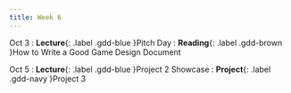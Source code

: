 ```yaml
---
title: Week 6
---
```


Oct 3
: **Lecture**{: .label .gdd-blue }Pitch Day
: **Reading**{: .label .gdd-brown }How to Write a Good Game Design Document

Oct 5
: **Lecture**{: .label .gdd-blue }Project 2 Showcase
: **Project**{: .label .gdd-navy }Project 3

[Pitch Day]: https://www.google.com/
[Project 2 Showcase]: https://www.google.com/

[How to Write a Good Game Design Document]: https://gamedevelopment.tutsplus.com/articles/how-and-why-to-write-a-great-game-design-document--cms-23545 